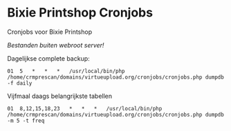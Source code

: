 Bixie Printshop Cronjobs
==================

Cronjobs voor Bixie Printshop

_Bestanden buiten webroot server!_

Dagelijkse complete backup:
```
01	5	*	*	*	/usr/local/bin/php /home/crmprescan/domains/virtueupload.org/cronjobs/cronjobs.php dumpdb -f daily	
```
Vijfmaal daags belangrijkste tabellen
```
01	8,12,15,18,23	*	*	*	/usr/local/bin/php /home/crmprescan/domains/virtueupload.org/cronjobs/cronjobs.php dumpdb -m 5 -t freq
```
